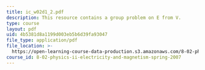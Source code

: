 ```yaml
---
title: ic_w02d1_2.pdf
description: This resource contains a group problem on E from V.
type: course
layout: pdf
uid: 4b5381d8a1199d003eb5b6d39fa93047
file_type: application/pdf
file_location: >-
  https://open-learning-course-data-production.s3.amazonaws.com/8-02-physics-ii-electricity-and-magnetism-spring-2007/4b5381d8a1199d003eb5b6d39fa93047_ic_w02d1_2.pdf
course_id: 8-02-physics-ii-electricity-and-magnetism-spring-2007
---
```

